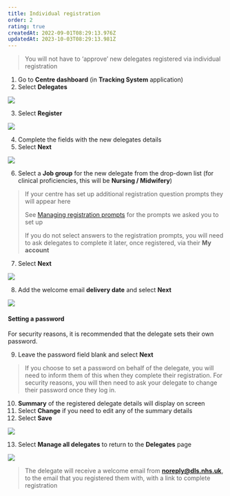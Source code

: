 ```yaml
---
title: Individual registration
order: 2
rating: true
createdAt: 2022-09-01T08:29:13.976Z
updatedAt: 2023-10-03T08:29:13.981Z
---
```

> You will not have to ‘approve’ new delegates registered via individual registration

1. Go to **Centre dashboard** (in **Tracking System** application) 
2. Select **Delegates**

![](/img/registering-delegates-1.png)

3. Select **Register**

![](/img/registering-delegates-6.png)

4. Complete the fields with the new delegates details
5. Select **Next**

![](/img/register-delegate-without-password-1.png)

6. Select a **Job group** for the new delegate from the drop-down list (for clinical proficiencies, this will be **Nursing / Midwifery**)

> If your centre has set up additional registration question prompts they will appear here 
>
> See [Managing registration prompts](/user-guide/centremanager/02-centre-management/managing-registration-prompts) for the prompts we asked you to set up
>
> If you do not select answers to the registration prompts, you will need to ask delegates to complete it later, once registered, via their **My account**

7. Select **Next**

![](/img/register-delegate-without-password-2.png)

8. Add the welcome email **delivery date** and select **Next**

![](/img/register-without-password-2a.png)

#### Setting a password

For security reasons, it is recommended that the delegate sets their own password.

9. Leave the password field blank and select **Next**

> If you choose to set a password on behalf of the delegate, you will need to inform them of this when they complete their registration. For security reasons, you will then need to ask your delegate to change their password once they log in. 

10. **Summary** of the registered delegate details will display on screen
11. Select **Change** if you need to edit any of the summary details
12. Select **Save**

![](/img/register-delegate-without-password-4.png)

13. Select **Manage all delegates** to return to the **Delegates** page

![](/img/register-delegate-without-password-6.png)

> The delegate will receive a welcome email from **noreply@dls.nhs.uk,** to the email that you registered them with, with a link to complete registration